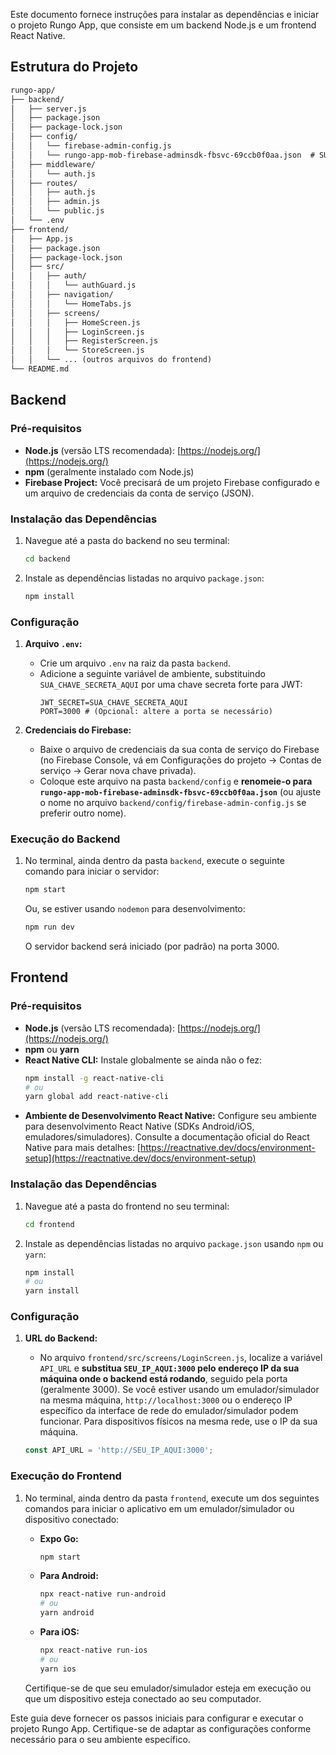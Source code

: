 Este documento fornece instruções para instalar as dependências e iniciar o projeto Rungo App, que consiste em um backend Node.js e um frontend React Native.

## Estrutura do Projeto

```markdown
rungo-app/
├── backend/
│   ├── server.js
│   ├── package.json
│   ├── package-lock.json
│   ├── config/
│   │   └── firebase-admin-config.js
│   │   └── rungo-app-mob-firebase-adminsdk-fbsvc-69ccb0f0aa.json  # SUAS CREDENCIAIS FIREBASE
│   ├── middleware/
│   │   └── auth.js
│   ├── routes/
│   │   ├── auth.js
│   │   ├── admin.js
│   │   └── public.js
│   └── .env
├── frontend/
│   ├── App.js
│   ├── package.json
│   ├── package-lock.json
│   ├── src/
│   │   ├── auth/
│   │   │   └── authGuard.js
│   │   ├── navigation/
│   │   │   └── HomeTabs.js
│   │   ├── screens/
│   │   │   ├── HomeScreen.js
│   │   │   ├── LoginScreen.js
│   │   │   ├── RegisterScreen.js
│   │   │   └── StoreScreen.js
│   │   └── ... (outros arquivos do frontend)
└── README.md
```

## Backend

### Pré-requisitos

* **Node.js** (versão LTS recomendada): [https://nodejs.org/](https://nodejs.org/)
* **npm** (geralmente instalado com Node.js)
* **Firebase Project:** Você precisará de um projeto Firebase configurado e um arquivo de credenciais da conta de serviço (JSON).

### Instalação das Dependências

1.  Navegue até a pasta do backend no seu terminal:
    ```bash
    cd backend
    ```

2.  Instale as dependências listadas no arquivo `package.json`:
    ```bash
    npm install
    ```

### Configuração

1.  **Arquivo `.env`:**
    * Crie um arquivo `.env` na raiz da pasta `backend`.
    * Adicione a seguinte variável de ambiente, substituindo `SUA_CHAVE_SECRETA_AQUI` por uma chave secreta forte para JWT:
        ```
        JWT_SECRET=SUA_CHAVE_SECRETA_AQUI
        PORT=3000 # (Opcional: altere a porta se necessário)
        ```

2.  **Credenciais do Firebase:**
    * Baixe o arquivo de credenciais da sua conta de serviço do Firebase (no Firebase Console, vá em Configurações do projeto -> Contas de serviço -> Gerar nova chave privada).
    * Coloque este arquivo na pasta `backend/config` e **renomeie-o para `rungo-app-mob-firebase-adminsdk-fbsvc-69ccb0f0aa.json`** (ou ajuste o nome no arquivo `backend/config/firebase-admin-config.js` se preferir outro nome).

### Execução do Backend

1.  No terminal, ainda dentro da pasta `backend`, execute o seguinte comando para iniciar o servidor:
    ```bash
    npm start
    ```
    Ou, se estiver usando `nodemon` para desenvolvimento:
    ```bash
    npm run dev
    ```
    O servidor backend será iniciado (por padrão) na porta 3000.

## Frontend

### Pré-requisitos

* **Node.js** (versão LTS recomendada): [https://nodejs.org/](https://nodejs.org/)
* **npm** ou **yarn**
* **React Native CLI:** Instale globalmente se ainda não o fez:
    ```bash
    npm install -g react-native-cli
    # ou
    yarn global add react-native-cli
    ```
* **Ambiente de Desenvolvimento React Native:** Configure seu ambiente para desenvolvimento React Native (SDKs Android/iOS, emuladores/simuladores). Consulte a documentação oficial do React Native para mais detalhes: [https://reactnative.dev/docs/environment-setup](https://reactnative.dev/docs/environment-setup)

### Instalação das Dependências

1.  Navegue até a pasta do frontend no seu terminal:
    ```bash
    cd frontend
    ```

2.  Instale as dependências listadas no arquivo `package.json` usando `npm` ou `yarn`:
    ```bash
    npm install
    # ou
    yarn install
    ```

### Configuração

1.  **URL do Backend:**
    * No arquivo `frontend/src/screens/LoginScreen.js`, localize a variável `API_URL` e **substitua `SEU_IP_AQUI:3000` pelo endereço IP da sua máquina onde o backend está rodando**, seguido pela porta (geralmente 3000). Se você estiver usando um emulador/simulador na mesma máquina, `http://localhost:3000` ou o endereço IP específico da interface de rede do emulador/simulador podem funcionar. Para dispositivos físicos na mesma rede, use o IP da sua máquina.

    ```javascript
    const API_URL = 'http://SEU_IP_AQUI:3000';
    ```

### Execução do Frontend

1.  No terminal, ainda dentro da pasta `frontend`, execute um dos seguintes comandos para iniciar o aplicativo em um emulador/simulador ou dispositivo conectado:

    * **Expo Go:**
        ```bash
        npm start
        ```

    * **Para Android:**
        ```bash
        npx react-native run-android
        # ou
        yarn android
        ```

    * **Para iOS:**
        ```bash
        npx react-native run-ios
        # ou
        yarn ios
        ```

    Certifique-se de que seu emulador/simulador esteja em execução ou que um dispositivo esteja conectado ao seu computador.

Este guia deve fornecer os passos iniciais para configurar e executar o projeto Rungo App. Certifique-se de adaptar as configurações conforme necessário para o seu ambiente específico.
